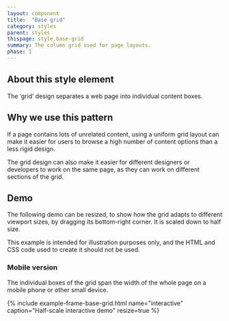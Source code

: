 ```yaml
---
layout: component
title:  "Base grid"
category: styles
parent: styles
thispage: style.base-grid
summary: The column grid used for page layouts.
phase: 1
---
```


## About this style element

The ‘grid’ design separates a web page into individual content boxes.

## Why we use this pattern

If a page contains lots of unrelated content, using a uniform grid layout can make it easier for users to browse a high number of content options than a less rigid design.  

The grid design can also make it easier for different designers or developers to work on the same page, as they can work on different sections of the grid.

## Demo

The following demo can be resized, to show how the grid adapts to different viewport sizes, by dragging its bottom-right corner. It is scaled down to half size.

This example is intended for illustration purposes only, and the HTML and CSS code used to create it should not be used.

### Mobile version

The individual boxes of the grid span the width of the whole page on a mobile phone or other small device.

{% include example-frame-base-grid.html name="interactive" caption="Half-scale interactive demo" resize=true %}
